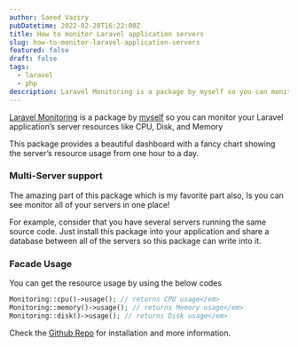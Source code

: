 ```yaml
---
author: Saeed Vaziry
pubDatetime: 2022-02-20T16:22:00Z
title: How to monitor Laravel application servers
slug: how-to-monitor-laravel-application-servers
featured: false
draft: false
tags:
  - laravel
  - php
description: Laravel Monitoring is a package by myself so you can monitor your Laravel application’s server resources like CPU, Disk, and Memory
---
```


[Laravel Monitoring](https://github.com/saeedvaziry/laravel-monitoring) is a package by [myself](https://github.com/saeedvaziry) so you can monitor your Laravel application’s server resources like CPU, Disk, and Memory

This package provides a beautiful dashboard with a fancy chart showing the server’s resource usage from one hour to a day.

### Multi-Server support

The amazing part of this package which is my favorite part also, Is you can see monitor all of your servers in one place!

For example, consider that you have several servers running the same source code. Just install this package into your application and share a database between all of the servers so this package can write into it.

### Facade Usage

You can get the resource usage by using the below codes

```php
Monitoring::cpu()->usage(); // returns CPU usage</em>
Monitoring::memory()->usage(); // returns Memory usage</em>
Monitoring::disk()->usage(); // returns Disk usage</em>
```

Check the [Github Repo](https://github.com/saeedvaziry/laravel-monitoring) for installation and more information.